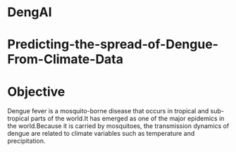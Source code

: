 # DengAI
# Predicting-the-spread-of-Dengue-From-Climate-Data
# Objective 
Dengue fever is a mosquito-borne disease that occurs in tropical and sub-tropical parts of the world.It has emerged as one of the major epidemics 
in the world.Because it is carried by mosquitoes, the transmission dynamics of dengue are related to climate variables such as temperature and precipitation.


